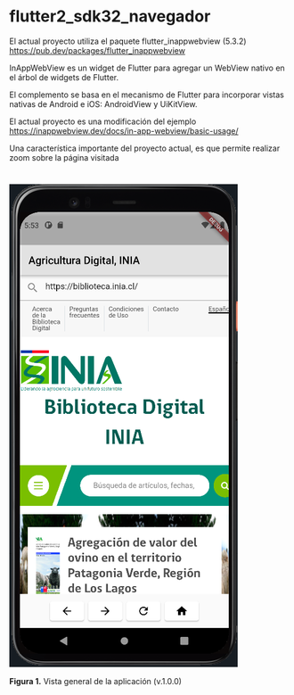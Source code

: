 # flutter2_sdk32_navegador

El actual proyecto utiliza el paquete flutter_inappwebview (5.3.2)
https://pub.dev/packages/flutter_inappwebview

InAppWebView es un widget de Flutter para agregar un WebView nativo en el árbol de widgets de Flutter.

El complemento se basa en el mecanismo de Flutter para incorporar vistas nativas de Android e iOS: AndroidView y UiKitView.

El actual proyecto es una modificación del ejemplo https://inappwebview.dev/docs/in-app-webview/basic-usage/

Una característica importante del proyecto actual, es que permite realizar zoom sobre la página visitada

#

![Diseño Básico](assets/app1.png)

**Figura 1.** Vista general de la aplicación (v.1.0.0)


